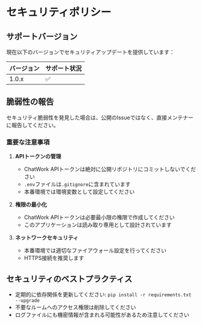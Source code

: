 # セキュリティポリシー

## サポートバージョン

現在以下のバージョンでセキュリティアップデートを提供しています：

| バージョン | サポート状況 |
| --------- | ----------- |
| 1.0.x     | ✅          |

## 脆弱性の報告

セキュリティ脆弱性を発見した場合は、公開のIssueではなく、直接メンテナーに報告してください。

### 重要な注意事項

1. **APIトークンの管理**
   - ChatWork APIトークンは絶対に公開リポジトリにコミットしないでください
   - `.env`ファイルは`.gitignore`に含まれています
   - 本番環境では環境変数として設定してください

2. **権限の最小化**
   - ChatWork APIトークンは必要最小限の権限で作成してください
   - このアプリケーションは読み取り専用として設計されています

3. **ネットワークセキュリティ**
   - 本番環境では適切なファイアウォール設定を行ってください
   - HTTPS接続を推奨します

## セキュリティのベストプラクティス

- 定期的に依存関係を更新してください: `pip install -r requirements.txt --upgrade`
- 不要なルームへのアクセス権限は削除してください
- ログファイルにも機密情報が含まれる可能性があるため注意してください